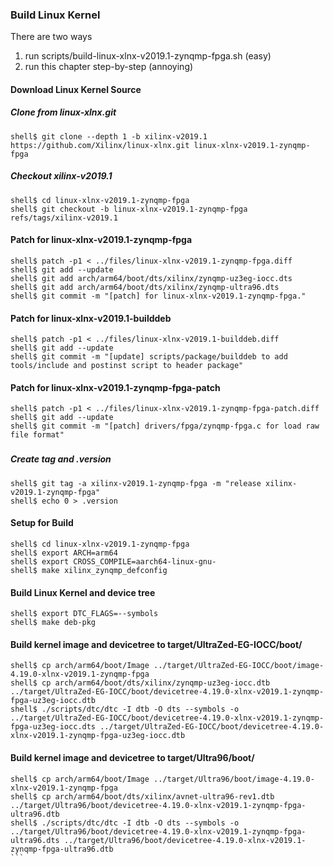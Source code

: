 ### Build Linux Kernel

There are two ways

1. run scripts/build-linux-xlnx-v2019.1-zynqmp-fpga.sh (easy)
2. run this chapter step-by-step (annoying)

#### Download Linux Kernel Source

##### Clone from linux-xlnx.git

```console
shell$ git clone --depth 1 -b xilinx-v2019.1 https://github.com/Xilinx/linux-xlnx.git linux-xlnx-v2019.1-zynqmp-fpga
```

##### Checkout xilinx-v2019.1

```console
shell$ cd linux-xlnx-v2019.1-zynqmp-fpga
shell$ git checkout -b linux-xlnx-v2019.1-zynqmp-fpga refs/tags/xilinx-v2019.1
```

#### Patch for linux-xlnx-v2019.1-zynqmp-fpga

```console
shell$ patch -p1 < ../files/linux-xlnx-v2019.1-zynqmp-fpga.diff
shell$ git add --update
shell$ git add arch/arm64/boot/dts/xilinx/zynqmp-uz3eg-iocc.dts
shell$ git add arch/arm64/boot/dts/xilinx/zynqmp-ultra96.dts 
shell$ git commit -m "[patch] for linux-xlnx-v2019.1-zynqmp-fpga."
```

#### Patch for linux-xlnx-v2019.1-builddeb

```console
shell$ patch -p1 < ../files/linux-xlnx-v2019.1-builddeb.diff
shell$ git add --update
shell$ git commit -m "[update] scripts/package/builddeb to add tools/include and postinst script to header package"
```

#### Patch for linux-xlnx-v2019.1-zynqmp-fpga-patch

```console
shell$ patch -p1 < ../files/linux-xlnx-v2019.1-zynqmp-fpga-patch.diff
shell$ git add --update
shell$ git commit -m "[patch] drivers/fpga/zynqmp-fpga.c for load raw file format"
```

###

##### Create tag and .version

```console
shell$ git tag -a xilinx-v2019.1-zynqmp-fpga -m "release xilinx-v2019.1-zynqmp-fpga"
shell$ echo 0 > .version
```

#### Setup for Build 

````console
shell$ cd linux-xlnx-v2019.1-zynqmp-fpga
shell$ export ARCH=arm64
shell$ export CROSS_COMPILE=aarch64-linux-gnu-
shell$ make xilinx_zynqmp_defconfig
````

#### Build Linux Kernel and device tree

````console
shell$ export DTC_FLAGS=--symbols
shell$ make deb-pkg
````

#### Build kernel image and devicetree to target/UltraZed-EG-IOCC/boot/

````console
shell$ cp arch/arm64/boot/Image ../target/UltraZed-EG-IOCC/boot/image-4.19.0-xlnx-v2019.1-zynqmp-fpga
shell$ cp arch/arm64/boot/dts/xilinx/zynqmp-uz3eg-iocc.dtb ../target/UltraZed-EG-IOCC/boot/devicetree-4.19.0-xlnx-v2019.1-zynqmp-fpga-uz3eg-iocc.dtb
shell$ ./scripts/dtc/dtc -I dtb -O dts --symbols -o ../target/UltraZed-EG-IOCC/boot/devicetree-4.19.0-xlnx-v2019.1-zynqmp-fpga-uz3eg-iocc.dts ../target/UltraZed-EG-IOCC/boot/devicetree-4.19.0-xlnx-v2019.1-zynqmp-fpga-uz3eg-iocc.dtb
````

#### Build kernel image and devicetree to target/Ultra96/boot/

````console
shell$ cp arch/arm64/boot/Image ../target/Ultra96/boot/image-4.19.0-xlnx-v2019.1-zynqmp-fpga
shell$ cp arch/arm64/boot/dts/xilinx/avnet-ultra96-rev1.dtb ../target/Ultra96/boot/devicetree-4.19.0-xlnx-v2019.1-zynqmp-fpga-ultra96.dtb
shell$ ./scripts/dtc/dtc -I dtb -O dts --symbols -o ../target/Ultra96/boot/devicetree-4.19.0-xlnx-v2019.1-zynqmp-fpga-ultra96.dts ../target/Ultra96/boot/devicetree-4.19.0-xlnx-v2019.1-zynqmp-fpga-ultra96.dtb
```
